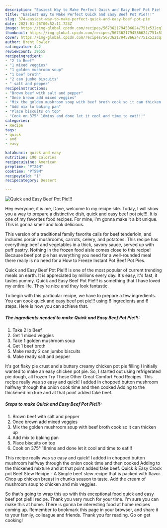 ```yaml
---
description: "Easiest Way to Make Perfect Quick and Easy Beef Pot Pie!!!"
title: "Easiest Way to Make Perfect Quick and Easy Beef Pot Pie!!!"
slug: 374-easiest-way-to-make-perfect-quick-and-easy-beef-pot-pie
date: 2021-01-26T00:52:11.723Z
image: https://img-global.cpcdn.com/recipes/5673621794586624/751x532cq70/quick-and-easy-beef-pot-pie-recipe-main-photo.jpg
thumbnail: https://img-global.cpcdn.com/recipes/5673621794586624/751x532cq70/quick-and-easy-beef-pot-pie-recipe-main-photo.jpg
cover: https://img-global.cpcdn.com/recipes/5673621794586624/751x532cq70/quick-and-easy-beef-pot-pie-recipe-main-photo.jpg
author: Brent Fowler
ratingvalue: 4.2
reviewcount: 39555
recipeingredient:
- "2 lb Beef"
- "1 mixed veggies"
- "1 golden mushroom soup"
- "1 beef broth"
- "2 can jumbo biscuits"
- " salt and pepper"
recipeinstructions:
- "Brown beef with salt and pepper"
- "Once brown add mixed veggies"
- "Mix the golden mushroom soup with beef broth cook so it can thicken up"
- "Add mix to baking pan"
- "Place biscuits on top"
- "Cook on 375° 18mins and done let it cool and time to eat!!!"
categories:
- Recipe
tags:
- quick
- and
- easy

katakunci: quick and easy 
nutrition: 190 calories
recipecuisine: American
preptime: "PT24M"
cooktime: "PT59M"
recipeyield: "1"
recipecategory: Dessert

---
```



![Quick and Easy Beef Pot Pie!!!](https://img-global.cpcdn.com/recipes/5673621794586624/751x532cq70/quick-and-easy-beef-pot-pie-recipe-main-photo.jpg)

Hey everyone, it is me, Dave, welcome to my recipe site. Today, I will show you a way to prepare a distinctive dish, quick and easy beef pot pie!!!. It is one of my favorites food recipes. For mine, I'm gonna make it a bit unique. This is gonna smell and look delicious.

This version of a traditional family favorite calls for beef tenderloin, and includes porcini mushrooms, carrots, celery, and potatoes. This recipe has everything: beef and vegetables in a thick, savory sauce, served up with puff pastry. Nothing in the frozen food aisle comes close to this recipe! Because beef pot pie has everything you need for a well-rounded meal there really is no need for a How to Freeze Instant Pot Beef Pot Pies.

Quick and Easy Beef Pot Pie!!! is one of the most popular of current trending meals on earth. It is appreciated by millions every day. It's easy, it's fast, it tastes yummy. Quick and Easy Beef Pot Pie!!! is something that I have loved my entire life. They're nice and they look fantastic.


To begin with this particular recipe, we have to prepare a few ingredients. You can cook quick and easy beef pot pie!!! using 6 ingredients and 6 steps. Here is how you can achieve that.

<!--inarticleads1-->

##### The ingredients needed to make Quick and Easy Beef Pot Pie!!!:

1. Take 2 lb Beef
1. Get 1 mixed veggies
1. Take 1 golden mushroom soup
1. Get 1 beef broth
1. Make ready 2 can jumbo biscuits
1. Make ready  salt and pepper


It&#39;s got flaky pie crust and a buttery creamy chicken pot pie filling I initially wanted to make an easy chicken pot pie. So, I started out using refrigerated pie dough, all frozen Try These Other Great Comfort Food Recipes. This recipe really was so easy and quick! I added in chopped button mushroom halfway through the onion cook time and then cooked Adding to the thickened mixture and at that point added fake beef. 

<!--inarticleads2-->

##### Steps to make Quick and Easy Beef Pot Pie!!!:

1. Brown beef with salt and pepper
1. Once brown add mixed veggies
1. Mix the golden mushroom soup with beef broth cook so it can thicken up
1. Add mix to baking pan
1. Place biscuits on top
1. Cook on 375° 18mins and done let it cool and time to eat!!!


This recipe really was so easy and quick! I added in chopped button mushroom halfway through the onion cook time and then cooked Adding to the thickened mixture and at that point added fake beef. Quick &amp; Easy Crock pot Beef Stew Recipe - A Simple beef stew recipe that is packed with flavor. Chop up chicken breast in chunks season to taste. Add the cream of mushroom soup to chicken and mix veggies. 

So that's going to wrap this up with this exceptional food quick and easy beef pot pie!!! recipe. Thank you very much for your time. I'm sure you can make this at home. There is gonna be interesting food at home recipes coming up. Remember to bookmark this page in your browser, and share it to your family, colleague and friends. Thank you for reading. Go on get cooking!
